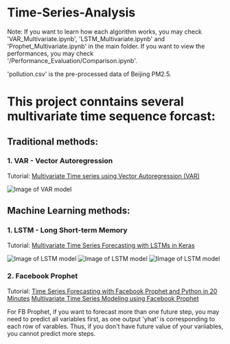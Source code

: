 # Time-Series-Analysis

Note:  If you want to learn how each algorithm works, you may check 'VAR_Multivariate.ipynb', 'LSTM_Multivariate.ipynb' and 'Prophet_Multivariate.ipynb' in the main folder.  If you want to view the performances, you may check '/Performance_Evaluation/Comparison.ipynb'.

'pollution.csv' is the pre-processed data of Beijing PM2.5.

# This project conntains several multivariate time sequence forcast:

## Traditional methods:

### 1. VAR - Vector Autoregression

Tutorial:
[Multivariate Time series using Vector Autoregression (VAR)](https://www.youtube.com/watch?v=TpQtD7ONfxQ)

![Image of VAR model](https://slidetodoc.com/presentation_image/5cf1d107218d387627d94c115edfd4bf/image-2.jpg)


## Machine Learning methods:

### 1. LSTM - Long Short-term Memory

Tutorial: 
[Multivariate Time Series Forecasting with LSTMs in Keras](https://machinelearningmastery.com/multivariate-time-series-forecasting-lstms-keras/)

![Image of LSTM model](https://www.researchgate.net/profile/Xuan_Hien_Le2/publication/334268507/figure/fig8/AS:788364231987201@1564972088814/The-structure-of-the-Long-Short-Term-Memory-LSTM-neural-network-Reproduced-from-Yan.png)
![Image of LSTM model](https://www.researchgate.net/profile/Savvas-Varsamopoulos/publication/329362532/figure/fig5/AS:699592479870977@1543807253596/Structure-of-the-LSTM-cell-and-equations-that-describe-the-gates-of-an-LSTM-cell.jpg)
![IImage of LSTM model](https://miro.medium.com/max/1400/1*0R9LrwwY4zd585qEAgws6w.png)


### 2. Facebook Prophet

Tutorial:
[Time Series Forecasting with Facebook Prophet and Python in 20 Minutes](https://www.youtube.com/watch?v=KvLG1uTC-KU)
[Multivariate Time Series Modeling using Facebook Prophet](https://www.youtube.com/watch?v=XZhPO043lqU)

For FB Prophet, if you want to forecast more than one future step, you may need to predict all variables first, as one output 'yhat' is corresponding to each row of varables. Thus, if you don't have future value of your variiables, you cannot predict more steps.

